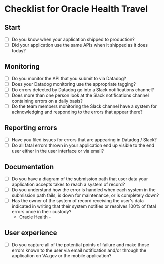 # Checklist for Oracle Health Travel

## Start

* [ ] Do you know when your application shipped to production?
* [ ] Did your application use the same APIs when it shipped as it does today?

## Monitoring

* [ ] Do you monitor the API that you submit to via Datadog?
* [ ] Does your Datadog monitoring use the appropriate tagging?
* [ ] Do errors detected by Datadog go into a Slack notifications channel?
* [ ] Does more than one person look at the Slack notifications channel containing errors on a daily basis? 
* [ ] Do the team members monitoring the Slack channel have a system for acknowledging and responding to the errors that appear there? 
  
## Reporting errors

* [ ] Have you filed issues for errors that are appearing in Datadog / Slack?
* [ ] Do all fatal errors thrown in your application end up visible to the end user either in the user interface or via email?

## Documentation

* [ ] Do you have a diagram of the submission path that user data your application accepts takes to reach a system of record? 
* [ ] Do you understand how the error is handled when each system in the submission path fails, is down for maintenance, or is completely down?
* [ ] Has the owner of the system of record receiving the user's data indicated in writing that their system notifies or resolves 100% of fatal errors once in their custody?
  * Oracle Health - 

## User experience

* [ ] Do you capture all of the potential points of failure and make those errors known to the user via email notification and/or through the application on VA.gov or the mobile application?
